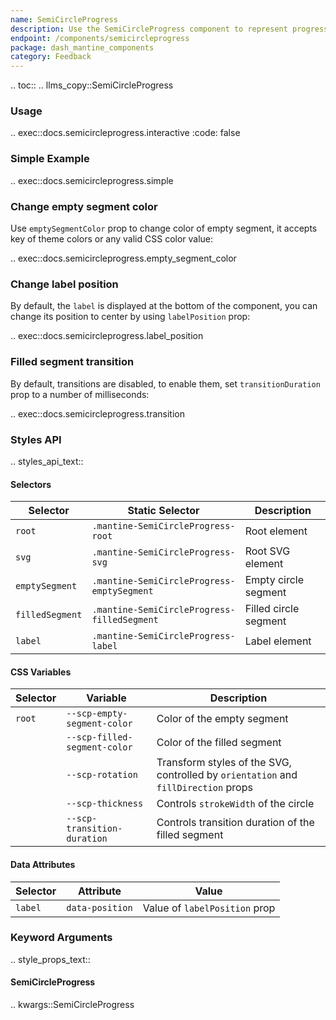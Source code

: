 ```yaml
---
name: SemiCircleProgress
description: Use the SemiCircleProgress component to represent progress with semi circle diagram
endpoint: /components/semicircleprogress
package: dash_mantine_components
category: Feedback
---
```


.. toc::
.. llms_copy::SemiCircleProgress

### Usage

.. exec::docs.semicircleprogress.interactive
    :code: false


### Simple Example

.. exec::docs.semicircleprogress.simple

### Change empty segment color

Use `emptySegmentColor` prop to change color of empty segment, it accepts key of theme colors or any valid CSS color value:

.. exec::docs.semicircleprogress.empty_segment_color

### Change label position
By default, the `label` is displayed at the bottom of the component, you can change its position to center by using `labelPosition` prop:


.. exec::docs.semicircleprogress.label_position

### Filled segment transition
By default, transitions are disabled, to enable them, set `transitionDuration` prop to a number of milliseconds:


.. exec::docs.semicircleprogress.transition



### Styles API

.. styles_api_text::

#### Selectors

| Selector       | Static Selector                       | Description                |
|----------------|---------------------------------------|----------------------------|
| `root`         | `.mantine-SemiCircleProgress-root`    | Root element               |
| `svg`          | `.mantine-SemiCircleProgress-svg`     | Root SVG element           |
| `emptySegment` | `.mantine-SemiCircleProgress-emptySegment` | Empty circle segment       |
| `filledSegment`| `.mantine-SemiCircleProgress-filledSegment` | Filled circle segment      |
| `label`        | `.mantine-SemiCircleProgress-label`   | Label element              |

#### CSS Variables

| Selector | Variable                      | Description                                                   |
|----------|-------------------------------|---------------------------------------------------------------|
| `root`   | `--scp-empty-segment-color`   | Color of the empty segment                                    |
|          | `--scp-filled-segment-color`  | Color of the filled segment                                   |
|          | `--scp-rotation`              | Transform styles of the SVG, controlled by `orientation` and `fillDirection` props |
|          | `--scp-thickness`             | Controls `strokeWidth` of the circle                         |
|          | `--scp-transition-duration`   | Controls transition duration of the filled segment           |

#### Data Attributes

| Selector | Attribute       | Value                         |
|----------|-----------------|-------------------------------|
| `label`  | `data-position` | Value of `labelPosition` prop |



### Keyword Arguments
.. style_props_text::

#### SemiCircleProgress

.. kwargs::SemiCircleProgress
